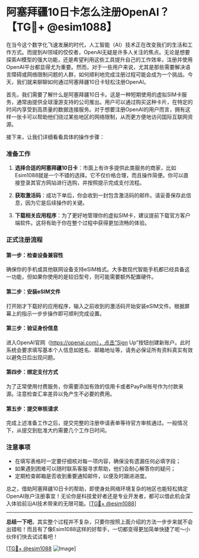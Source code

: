 # 阿塞拜疆10日卡怎么注册OpenAI？【TG💪+ @esim1088】

在当今这个数字化飞速发展的时代，人工智能（AI）技术正在改变我们的生活和工作方式。而提到AI领域的佼佼者，OpenAI无疑是许多人关注的焦点。无论是想要探索AI模型的强大功能，还是希望利用这些工具提升自己的工作效率，注册并使用OpenAI平台都显得尤为重要。然而，对于一些用户来说，尤其是那些需要解决语言障碍或网络限制问题的人群，如何顺利地完成注册过程可能会成为一个挑战。今天，我们就来聊聊如何通过阿塞拜疆10日卡轻松注册OpenAI。

首先，我们需要了解什么是阿塞拜疆10日卡。这是一种短期使用的虚拟SIM卡服务，通常由提供全球漫游支持的公司推出。用户可以通过购买这种卡片，在特定的时间内享受到高质量的数据连接服务。对于想要注册OpenAI的用户而言，拥有这样一张卡可以帮助他们绕过某些地区的网络限制，从而更方便地访问国际互联网资源。

接下来，让我们详细看看具体的操作步骤：

### 准备工作

1. **选择合适的阿塞拜疆10日卡**：市面上有许多提供此类服务的商家，比如Esim1088就是一个不错的选择。它不仅价格合理，而且操作简便。你可以直接登录其官方网站进行选购，并按照提示完成支付流程。
   
2. **获取激活码**：成功下单后，你会收到一封包含激活码的邮件。请妥善保存此信息，因为它是后续操作的关键。

3. **下载相关应用程序**：为了更好地管理你的虚拟SIM卡，建议提前下载官方客户端软件。这将有助于你在整个过程中获得更加流畅的体验。

### 正式注册流程

#### 第一步：检查设备兼容性
确保你的手机或其他联网设备支持eSIM格式。大多数现代智能手机都已经具备这一功能，但如果你使用的是较旧型号，则可能需要额外配置硬件。

#### 第二步：安装eSIM文件
打开刚才下载好的应用程序，输入之前收到的激活码开始安装eSIM文件。根据屏幕上的指示一步步操作即可顺利完成设置。

#### 第三步：验证身份信息
进入OpenAI官网（https://openai.com），点击“Sign Up”按钮创建新账户。此时系统会要求填写基本个人信息如姓名、邮箱地址等，请务必保证所有资料真实有效以避免日后出现问题。

#### 第四步：绑定支付方式
为了正常使用付费服务，你需要添加有效的信用卡或者PayPal账号作为付款来源。注意检查汇率差异以免产生不必要的费用。

#### 第五步：提交审核请求
完成上述准备工作之后，提交完整的注册申请表单等待官方审核通过。一般情况下，从提交到批准大约需要几个工作日时间。

### 注意事项

- 在填写表格时一定要仔细核对每一项内容，确保没有遗漏任何必填字段；
- 如果遇到困难可以随时联系客服寻求帮助，他们会耐心解答你的疑问；
- 定期检查邮箱是否收到重要通知邮件，以便及时跟进进度。

总之，借助阿塞拜疆10日卡的帮助，即使身处网络环境复杂的地区也能轻松搞定OpenAI账户注册事宜！无论你是科技爱好者还是专业开发者，都可以借此机会深入体验前沿AI技术带来的无限可能。[[TG💪+ @esim1088](https://t.me/s/esim1088)]

---

**总结一下吧**，其实整个过程并不复杂，只要你按照上面介绍的方法一步步来就不会出错啦！而且有了像Esim1088这样的好帮手，一切都变得更加简单快捷了呢～小伙伴们快去试试看吧！

[[TG💪+ @esim1088](https://t.me/s/esim1088) ![Image](https://i.postimg.cc/4NQfJmqS/Snipaste-2025-05-13-00-14-12.png)]